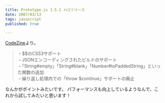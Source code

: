 ```yaml
---
title: Prototype.js 1.5.1 rc1リリース
date: 2007/03/13
tags: javascript
published: true

---
```


<p>
<a href="http://codezine.jp/a/article/aid/1105.aspx">CodeZine</a>より。</p>




<blockquote>
<p>
・$$のCSS3サポート<br />
・JSONエンコーディングされたビルドのサポート<br />
・「String#empty」「String#blank」「Number#toPaddedString」といった関数の追加<br />
・繰り返し処理内での「throw $continue」サポートの廃止<br />
</p></blockquote>

<p>
なんかがポイントみたいです。
パフォーマンスも向上しているようなんで、これから試してみたいと思います！
</p>
